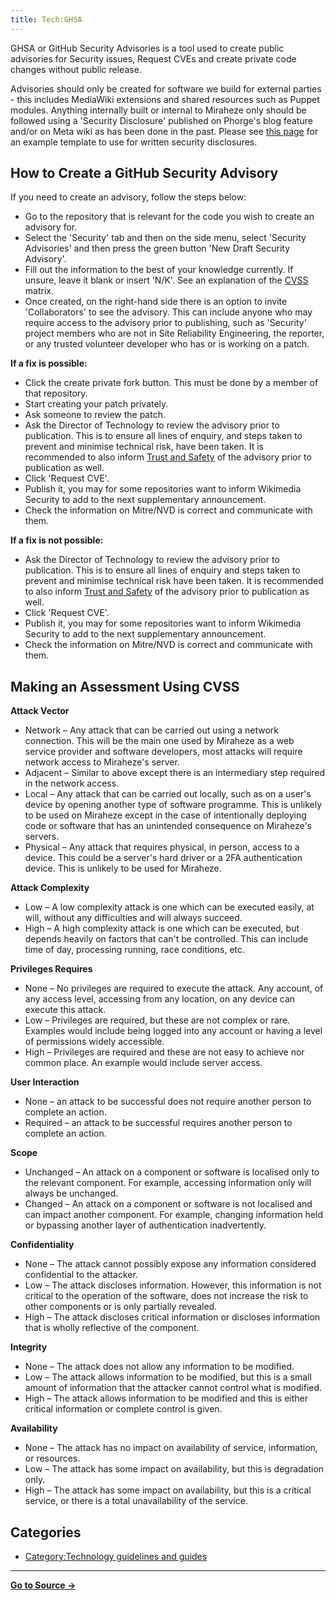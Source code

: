 ```yaml
---
title: Tech:GHSA
---
```


GHSA or GitHub Security Advisories is a tool used to create public advisories for Security issues, Request CVEs and create private code changes without public release.

Advisories should only be created for software we build for external parties - this includes MediaWiki extensions and shared resources such as Puppet modules. Anything internally built or internal to Miraheze only should be followed using a 'Security Disclosure' published on Phorge's blog feature and/or on Meta wiki as has been done in the past. Please see [this page](https://meta.miraheze.org/wiki//Written_Security_Disclosure_Template) for an example template to use for written security disclosures.

## How to Create a GitHub Security Advisory 

If you need to create an advisory, follow the steps below:
* Go to the repository that is relevant for the code you wish to create an advisory for.
* Select the 'Security' tab and then on the side menu, select 'Security Advisories' and then press the green button 'New Draft Security Advisory'.
* Fill out the information to the best of your knowledge currently. If unsure, leave it blank or insert 'N/K'. See an explanation of the [CVSS](#making-an-assessment-using-cvss) matrix.
* Once created, on the right-hand side there is an option to invite 'Collaborators' to see the advisory. This can include anyone who may require access to the advisory prior to publishing, such as 'Security' project members who are not in Site Reliability Engineering, the reporter, or any trusted volunteer developer who has or is working on a patch.

**If a fix is possible:**
* Click the create private fork button. This must be done by a member of that repository.
* Start creating your patch privately.
* Ask someone to review the patch.
* Ask the Director of Technology to review the advisory prior to publication. This is to ensure all lines of enquiry, and steps taken to prevent and minimise technical risk, have been taken. It is recommended to also inform [Trust and Safety](https://meta.miraheze.org/wiki/Trust_and_Safety) of the advisory prior to publication as well.
* Click 'Request CVE'.
* Publish it, you may for some repositories want to inform Wikimedia Security to add to the next supplementary announcement.
* Check the information on Mitre/NVD is correct and communicate with them.

**If a fix is not possible:**
* Ask the Director of Technology to review the advisory prior to publication. This is to ensure all lines of enquiry and steps taken to prevent and minimise technical risk have been taken. It is recommended to also inform [Trust and Safety](https://meta.miraheze.org/wiki/Trust_and_Safety) of the advisory prior to publication as well.
* Click 'Request CVE'.
* Publish it, you may for some repositories want to inform Wikimedia Security to add to the next supplementary announcement.
* Check the information on Mitre/NVD is correct and communicate with them.

## Making an Assessment Using CVSS 

**Attack Vector**

* Network – Any attack that can be carried out using a network connection. This will be the main one used by Miraheze as a web service provider and software developers, most attacks will require network access to Miraheze's server.
* Adjacent – Similar to above except there is an intermediary step required in the network access.
* Local – Any attack that can be carried out locally, such as on a user's device by opening another type of software programme. This is unlikely to be used on Miraheze except in the case of intentionally deploying code or software that has an unintended consequence on Miraheze's servers.
* Physical – Any attack that requires physical, in person, access to a device. This could be a server's hard driver or a 2FA authentication device. This is unlikely to be used for Miraheze.

**Attack Complexity**

* Low – A low complexity attack is one which can be executed easily, at will, without any difficulties and will always succeed.
* High – A high complexity attack is one which can be executed, but depends heavily on factors that can't be controlled. This can include time of day, processing running, race conditions, etc.

**Privileges Requires**

* None – No privileges are required to execute the attack. Any account, of any access level, accessing from any location, on any device can execute this attack.
* Low – Privileges are required, but these are not complex or rare. Examples would include being logged into any account or having a level of permissions widely accessible.
* High – Privileges are required and these are not easy to achieve nor common place. An example would include server access.

**User Interaction**

* None – an attack to be successful does not require another person to complete an action.
* Required – an attack to be successful requires another person to complete an action.

**Scope**

* Unchanged – An attack on a component or software is localised only to the relevant component. For example, accessing information only will always be unchanged.
* Changed – An attack on a component or software is not localised and can impact another component. For example, changing information held or bypassing another layer of authentication inadvertently.

**Confidentiality**

* None – The attack cannot possibly expose any information considered confidential to the attacker.
* Low – The attack discloses information. However, this information is not critical to the operation of the software, does not increase the risk to other components or is only partially revealed.
* High – The attack discloses critical information or discloses information that is wholly reflective of the component.

**Integrity**

* None – The attack does not allow any information to be modified.
* Low – The attack allows information to be modified, but this is a small amount of information that the attacker cannot control what is modified.
* High – The attack allows information to be modified and this is either critical information or complete control is given.

**Availability**

* None – The attack has no impact on availability of service, information, or resources.
* Low – The attack has some impact on availability, but this is degradation only.
* High – The attack has some impact on availability, but this is a critical service, or there is a total unavailability of the service.

## Categories

* [Category:Technology guidelines and guides](https://meta.miraheze.org/wiki/Category:Technology_guidelines_and_guides)



----
**[Go to Source &rarr;](https://meta.miraheze.org/wiki/Tech:GHSA)**